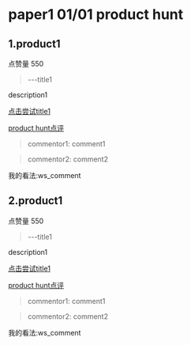 # paper1 01/01 product hunt

## 1.product1

点赞量 550

> ---title1

description1

[点击尝试title1](visit_url.com)

[product hunt点评](product_hunt_url.com)

> commentor1:
> comment1

> commentor2:
> comment2

我的看法:ws_comment

## 2.product1

点赞量 550

> ---title1

description1

[点击尝试title1](visit_url.com)

[product hunt点评](product_hunt_url.com)

> commentor1:
> comment1

> commentor2:
> comment2

我的看法:ws_comment

